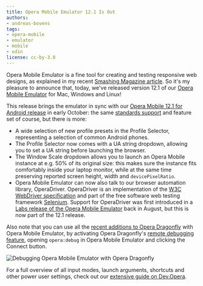 ```yaml
---
title: Opera Mobile Emulator 12.1 Is Out
authors:
- andreas-bovens
tags:
- opera-mobile
- emulator
- mobile
- odin
license: cc-by-3.0
---
```


<p>Opera Mobile Emulator is a fine tool for creating and testing responsive web designs, as explained in my recent <a href="http://mobile.smashingmagazine.com/2012/08/30/responsive-designs-opera-mobile-emulator/">Smashing Magazine article</a>. So it&#39;s my pleasure to announce that, today, we&#39;ve released version 12.1 of our <a href="http://www.opera.com/developer/tools/mobile/">Opera Mobile Emulator</a> for Mac, Windows and Linux!</p>

<p>This release brings the emulator in sync with our <a href="https://play.google.com/store/apps/details?id=com.opera.browser&amp;hl=en">Opera Mobile 12.1 for Android release</a> in early October: the same <a href="http://www.opera.com/docs/specs/productspecs/">standards support</a> and feature set of course, but there is more:</p>
<ul>
<li>A wide selection of new profile presets in the Profile Selector, representing a selection of common Android phones.</li>
<li>The Profile Selector now comes with a UA string dropdown, allowing you to set a UA string before launching the browser.</li>
<li>The Window Scale dropdown allows you to launch an Opera Mobile instance at e.g. 50% of its original size: this makes sure the instance fits comfortably inside your laptop monitor, while at the same time preserving reported screen height, width and <code>devicePixelRatio</code>.</li>
<li>Opera Mobile Emulator can now also talk to our browser automation library, OperaDriver. OperaDriver is an implementation of the <a href="http://dvcs.w3.org/hg/webdriver/raw-file/tip/webdriver-spec.html">W3C WebDriver specification</a> and part of the free software web testing framework <a href="http://seleniumhq.org/">Selenium</a>. Support for OperaDriver was first introduced in a <a href="https://dev.opera.com/articles/view/introducing-mobile-browser-automation/">Labs release of the Opera Mobile Emulator</a> back in August, but this is now part of the 12.1 release.</li>
</ul>

<p>Also note that you can use all the <a href="http://my.opera.com/dragonfly/blog/">recent additions to Opera Dragonfly</a> with Opera Mobile Emulator, by activating Opera Dragonfly&#39;s <a href="http://www.opera.com/dragonfly/documentation/remote/">remote debugging feature</a>, opening <code>opera:debug</code> in Opera Mobile Emulator and clicking the Connect button.</p>

<img src="{{ page.id }}/debugging.png" alt="Debugging Opera Mobile Emulator with Opera Dragonfly" style="clear: left;" />

<p>For a full overview of all input modes, launch arguments, shortcuts and other power user settings, check out our <a href="https://dev.opera.com/articles/view/opera-mobile-emulator/">extensive guide on Dev.Opera</a>.</p>
